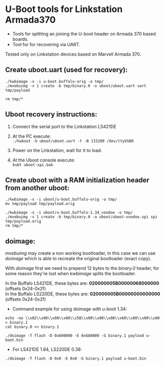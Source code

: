 # U-Boot tools for Linkstation Armada370
 * Tools for splitting an joining the U-boot header on Armada 370 based boards.  
 * Tool for for recovering via UART.  

Tested only on Linkstation devices based on Marvell Armada 370.

## Create uboot.uart (used for recovery):
```
./kwbimage -x -i u-boot.buffalo-orig -o tmp/  
./mvebuimg -v 1 create -b tmp/binary.0 -o uboot/uboot.uart uart tmp/payload
```
`rm tmp/*`  

## Uboot recovery instructions:
1. Connect the serial port to the Linkstation LS421DE

2. At the PC execute:  
   `./kwboot -b uboot/uboot.uart -t -B 115200 /dev/ttyUSB0`  

3. Power on the Linkstation, wait for it to load.

4. At the Uboot console execute:  
   `bubt uboot-spi.bak`

## Create uboot with a RAM initialization header from another uboot:
```
./kwbimage -x -i uboot/u-boot.buffalo-orig -o tmp/
mv tmp/payload tmp/payload.orig
```  
`./kwbimage -x -i uboot/u-boot.buffalo-1.34_voodoo -o tmp/`  
`./mvebuimg -v 1 create -b tmp/binary.0 -o uboot/uboot-voodoo.spi spi tmp/payload.orig`  
`rm tmp/*`

## doimage:
*mvebuimg* may create a non working bootloader, in this case we can use *doimage* which is able
to recreate the original bootloader (exact copy). 

With *doimage* first we need to prepend 12 bytes to the *binary.0* header, for some reason they're
lost when *kwbimage* splits the bootloader.

In the Buffalo LS421DE, these bytes are: **020000005B00000068000000** (offsets 0x24-0x2f)  
In the Buffalo LS220DE, these bytes are: **020000005B00000000000000** (offsets 0x24-0x2f)

 * Command example for using doimage with u-boot 1.34:
```
echo -ne \\x02\\x00\\x00\\x00\\x5B\\x00\\x00\\x00\\x68\\x00\\x00\\x00 > binary.1
cat binary.0 >> binary.1

./doimage -T flash -D 0x600000 -E 0x6A0000 -G binary.1 payload u-boot.bin
```

 * For LS421DE 1.84, LS220DE 0.38:
```
./doimage -T flash -D 0x0 -E 0x0 -G binary.1 payload u-boot.bin
```
